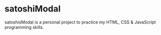 # satoshiModal
satoshisModal is a personal project to practice my HTML, CSS & JavaScript programming skills.
